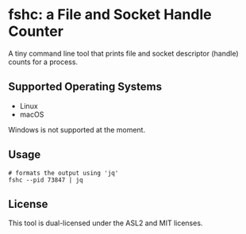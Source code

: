 # fshc: a File and Socket Handle Counter

A tiny command line tool that prints file and socket descriptor (handle)
counts for a process.

## Supported Operating Systems

 * Linux
 * macOS

Windows is not supported at the moment.

## Usage

``` shell
# formats the output using 'jq'
fshc --pid 73847 | jq
```

## License

This tool is dual-licensed under the ASL2 and MIT licenses.